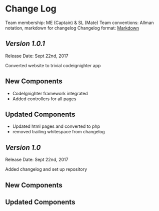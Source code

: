 # Change Log

Team membership:  ME (Captain) & SL (Mate)
Team conventions: Allman notation, markdown for changelog
Changelog format: [Markdown](https://github.com/adam-p/markdown-here/wiki/Markdown-Cheatsheet)

## *Version 1.0.1*

Release Date: Sept 22nd, 2017

Converted website to trivial codeignighter app

## New Components
- CodeIgnighter framework integrated
- Added controllers for all pages
## Updated Components
- Updated html pages and converted to php
- removed trailing whitespace from changelog

## *Version 1.0*

Release Date: Sept 22nd, 2017

Added changelog and set up repository

## New Components


## Updated Components

